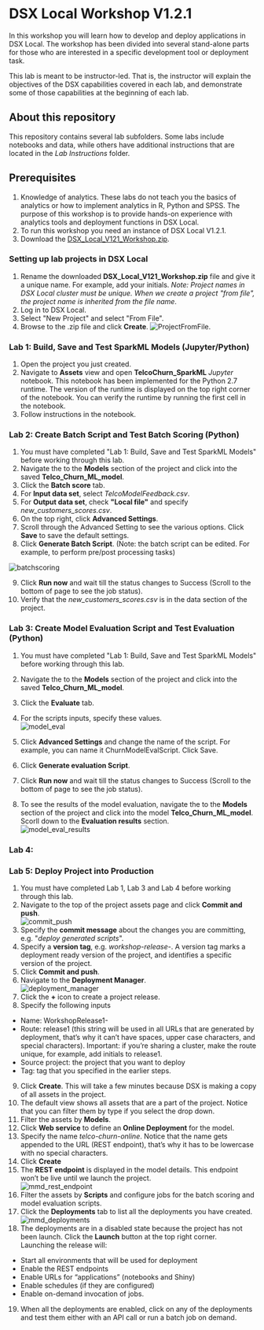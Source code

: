 # DSX Local Workshop V1.2.1
In this workshop you will learn how to develop and deploy applications in DSX Local. The workshop has been divided into several stand-alone parts for those who are interested in a specific development tool or deployment task.

This lab is meant to be instructor-led.  That is, the instructor will explain the objectives of the DSX capabilities covered in each lab, and demonstrate some of those capabilities at the beginning of each lab.


## About this repository
This repository contains several lab subfolders. Some labs include notebooks and data, while others have additional instructions that are located in the *Lab Instructions* folder. 

## Prerequisites
1. Knowledge of analytics. These labs do not teach you the basics of analytics or how to implement analytics in R, Python and SPSS. The purpose of this workshop is to provide hands-on experience with analytics tools and deployment functions in DSX Local. 
2. To run this workshop you need an instance of DSX Local V1.2.1. 
3. Download the [DSX_Local_V121_Workshop.zip](https://github.com/SidneyPhoon/DSX_Local_Workshop_V12/blob/master/DSX%20Local%20Projects/DSX_Local_V12_Workshop.zip?raw=true).

### Setting up lab projects in DSX Local
1. Rename the downloaded **DSX_Local_V121_Workshop.zip** file and give it a unique name.  For example, add your initials.    *Note: Project names in DSX Local cluster must be unique. When we create a project "from file", the project name is inherited from the file name*.
2. Log in to DSX Local.
3. Select "New Project" and select "From File".
4. Browse to the .zip file and click **Create**.
![ProjectFromFile](/img/CreateProjectFromFile.png?raw=true).

### Lab 1: Build, Save and Test SparkML Models (Jupyter/Python)
1. Open the project you just created. 
2. Navigate to **Assets** view and open **TelcoChurn_SparkML** *Jupyter* notebook. This notebook has been implemented for the Python 2.7 runtime. The version of the runtime is displayed on the top right corner of the notebook. You can verify the runtime by running the first cell in the notebook. 
3. Follow instructions in the notebook.

### Lab 2: Create Batch Script and Test Batch Scoring (Python)
1. You must have completed "Lab 1: Build, Save and Test SparkML Models" before working through this lab.
2. Navigate the to the **Models** section of the project and click into the saved **Telco_Churn_ML_model**.
3. Click the **Batch score** tab.
4. For **Input data set**, select *TelcoModelFeedback.csv*.
5. For **Output data set**, check **"Local file"** and specify *new_customers_scores.csv*.
6. On the top right, click **Advanced Settings**.
7. Scroll through the Advanced Setting to see the various options.  Click **Save** to save the default settings.
8. Click **Generate Batch Script**.  (Note: the batch script can be edited. For example, to perform pre/post processing tasks)

![batchscoring](/img/batch_scoring.png?raw=true)

9. Click **Run now** and wait till the status changes to Success (Scroll to the bottom of page to see the job status).
10. Verify that the *new_customers_scores.csv* is in the data section of the project.

### Lab 3: Create Model Evaluation Script and Test Evaluation (Python)
1. You must have completed "Lab 1: Build, Save and Test SparkML Models" before working through this lab.
2. Navigate the to the **Models** section of the project and click into the saved **Telco_Churn_ML_model**.
3. Click the **Evaluate** tab.
4. For the scripts inputs, specify these values.<br/>
![model_eval](/img/model_eval.png?raw=true)

5. Click **Advanced Settings** and change the name of the script. For example, you can name it ChurnModelEvalScript. Click Save.
6. Click **Generate evaluation Script**.
7. Click **Run now** and wait till the status changes to Success (Scroll to the bottom of page to see the job status).
8. To see the results of the model evaluation, navigate the to the **Models** section of the project and click into the model  **Telco_Churn_ML_model**.  Scorll down to the **Evaluation results** section.<br/>
![model_eval_results](/img/model_eval_results.png?raw=true)

### Lab 4:

### Lab 5: Deploy Project into Production
1. You must have completed Lab 1, Lab 3 and Lab 4 before working through this lab.
2. Navigate to the top of the project assets page and click **Commit and push**.<br/>
![commit_push](/img/commit_push.png?raw=true)
3. Specify the **commit message** about the changes you are committing, e.g. "*deploy generated scripts*".
4. Specify a **version tag**, e.g. *workshop-release-<your initials>*.  A version tag marks a deployment ready version of the project, and identifies a specific version of the project.
5. Click **Commit and push**.
6. Navigate to the **Deployment Manager**.  <br/>
![deployment_manager](/img/deployment_manager.png?raw=true)
7. Click the **+** icon to create a project release.
8. Specify the following inputs
* Name: WorkshopRelease1-<your initials>
* Route: release1 (this string will be used in all URLs that are generated by deployment, that’s why it can’t have spaces, upper case characters, and special characters). Important: if you’re sharing a cluster, make the route unique, for example, add initials to release1. 
* Source project: the project that you want to deploy
* Tag: tag that you specified in the earlier steps. 

9. Click **Create**. This will take a few minutes because DSX is making a copy of all assets in the project.
10. The default view shows all assets that are a part of the project. Notice that you can filter them by type if you select the drop down. 
11.  Filter the assets by **Models**.
12. Click **Web service** to define an **Online Deployment** for the model.
13. Specify the name *telco-churn-online*.  Notice that the name gets appended to the URL (REST endpoint), that’s why it has to be lowercase with no special characters. 
14. Click **Create**
15. The **REST endpoint** is displayed in the model details. This endpoint won’t be live until we launch the project.<br/>
![mmd_rest_endpoint](/img/mmd_rest_endpoint.png?raw=true)<br/>
16. Filter the assets by **Scripts** and configure jobs for the batch scoring and model evaluation scripts.
17. Click the **Deployments** tab to list all the deployments you have created. <br/>
![mmd_deployments](/img/mmd_deployments.png?raw=true)<br/>
18. The deployments are in a disabled state because the project has not been launch.  Click the **Launch** button at the top right corner.<br/>
Launching the release will:
* Start all environments that will be used for deployment
* Enable the REST endpoints
* Enable URLs for “applications” (notebooks and Shiny)
* Enable schedules (if they are configured)
* Enable on-demand invocation of jobs. 

19. When all the deployments are enabled, click on any of the deployments and test them either with an API call or run a batch job on demand.






